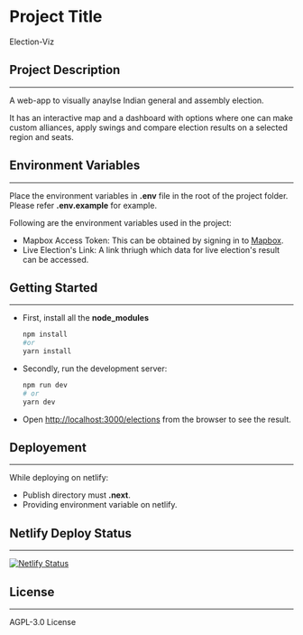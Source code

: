# Project Title 
Election-Viz

## Project Description
---
A web-app to visually anaylse Indian general and assembly election.

It has an interactive map and a dashboard with options where one can make custom alliances, apply swings and compare election results on a selected region and seats.

## Environment Variables
---
Place the environment variables in **.env** file in the root of the project folder. Please refer **.env.example** for example.

Following are the environment variables used in the project:
- Mapbox Access Token: This can be obtained by signing in to [Mapbox](https://www.mapbox.com).
- Live Election's Link: A link thriugh which data for live election's result can be accessed.

## Getting Started
---
- First, install all the **node_modules** 

  ```bash
  npm install
  #or
  yarn install
  ```

- Secondly, run the development server:

  ```bash
  npm run dev
  # or
  yarn dev
  ```

- Open [http://localhost:3000/elections](http://localhost:3000/elections) from the browser to see the result.

## Deployement
---
While deploying on netlify:
- Publish directory must **.next**.
- Providing environment variable on netlify.

## Netlify Deploy Status
---
[![Netlify Status](https://api.netlify.com/api/v1/badges/b1fe2eb7-d510-4352-b955-a37d521f3cd4/deploy-status)](https://app.netlify.com/sites/elections-viz/deploys)

## License
---
AGPL-3.0 License
